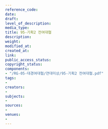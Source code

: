 ```yaml
---
reference_code: 
date: 
draft: 
level_of_description: 
media_type: 
title: 95-기획2 전여대협
description: 
weight: 
modified_at: 
created_at: 
link: 
public_access_status: 
copyright_status: 
components:
- "/RG-05-대경여대협/연대미상/95-기획2 전여대협.pdf"
tags:
- 
creators:
- 
subjects:
- 
sources:
- 
venues:
- 
---
```


